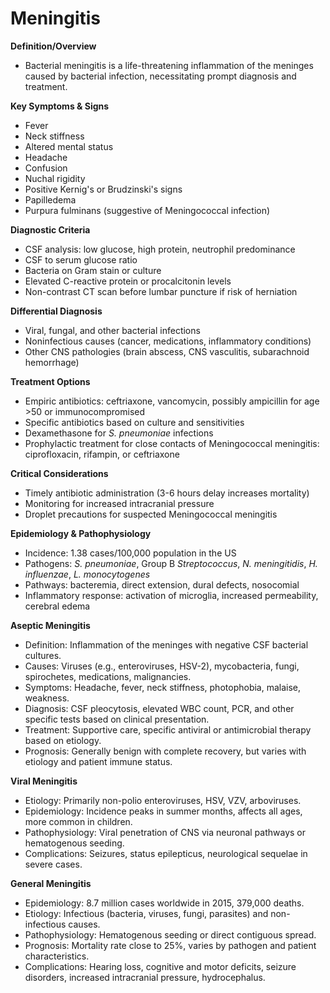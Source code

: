 # Meningitis

**Definition/Overview**
- Bacterial meningitis is a life-threatening inflammation of the meninges caused by bacterial infection, necessitating prompt diagnosis and treatment.

**Key Symptoms & Signs**
- Fever
- Neck stiffness
- Altered mental status
- Headache
- Confusion
- Nuchal rigidity
- Positive Kernig's or Brudzinski's signs
- Papilledema
- Purpura fulminans (suggestive of Meningococcal infection)

**Diagnostic Criteria**
- CSF analysis: low glucose, high protein, neutrophil predominance
- CSF to serum glucose ratio
- Bacteria on Gram stain or culture
- Elevated C-reactive protein or procalcitonin levels
- Non-contrast CT scan before lumbar puncture if risk of herniation

**Differential Diagnosis**
- Viral, fungal, and other bacterial infections
- Noninfectious causes (cancer, medications, inflammatory conditions)
- Other CNS pathologies (brain abscess, CNS vasculitis, subarachnoid hemorrhage)

**Treatment Options**
- Empiric antibiotics: ceftriaxone, vancomycin, possibly ampicillin for age >50 or immunocompromised
- Specific antibiotics based on culture and sensitivities
- Dexamethasone for _S. pneumoniae_ infections
- Prophylactic treatment for close contacts of Meningococcal meningitis: ciprofloxacin, rifampin, or ceftriaxone

**Critical Considerations**
- Timely antibiotic administration (3-6 hours delay increases mortality)
- Monitoring for increased intracranial pressure
- Droplet precautions for suspected Meningococcal meningitis

**Epidemiology & Pathophysiology**
- Incidence: 1.38 cases/100,000 population in the US
- Pathogens: _S. pneumoniae_, Group B _Streptococcus_, _N. meningitidis_, _H. influenzae_, _L. monocytogenes_
- Pathways: bacteremia, direct extension, dural defects, nosocomial
- Inflammatory response: activation of microglia, increased permeability, cerebral edema

**Aseptic Meningitis**
- Definition: Inflammation of the meninges with negative CSF bacterial cultures.
- Causes: Viruses (e.g., enteroviruses, HSV-2), mycobacteria, fungi, spirochetes, medications, malignancies.
- Symptoms: Headache, fever, neck stiffness, photophobia, malaise, weakness.
- Diagnosis: CSF pleocytosis, elevated WBC count, PCR, and other specific tests based on clinical presentation.
- Treatment: Supportive care, specific antiviral or antimicrobial therapy based on etiology.
- Prognosis: Generally benign with complete recovery, but varies with etiology and patient immune status.

**Viral Meningitis**
- Etiology: Primarily non-polio enteroviruses, HSV, VZV, arboviruses.
- Epidemiology: Incidence peaks in summer months, affects all ages, more common in children.
- Pathophysiology: Viral penetration of CNS via neuronal pathways or hematogenous seeding.
- Complications: Seizures, status epilepticus, neurological sequelae in severe cases.

**General Meningitis**
- Epidemiology: 8.7 million cases worldwide in 2015, 379,000 deaths.
- Etiology: Infectious (bacteria, viruses, fungi, parasites) and non-infectious causes.
- Pathophysiology: Hematogenous seeding or direct contiguous spread.
- Prognosis: Mortality rate close to 25%, varies by pathogen and patient characteristics.
- Complications: Hearing loss, cognitive and motor deficits, seizure disorders, increased intracranial pressure, hydrocephalus.